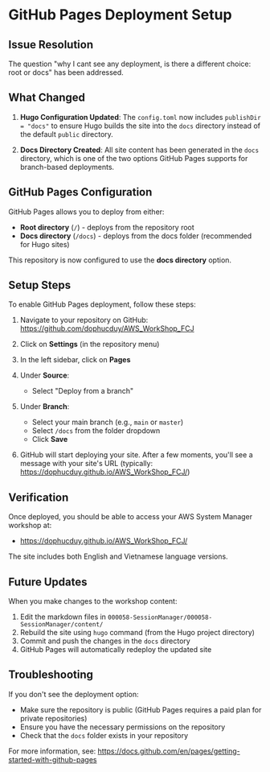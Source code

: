 # GitHub Pages Deployment Setup

## Issue Resolution

The question "why I cant see any deployment, is there a different choice: root or docs" has been addressed.

## What Changed

1. **Hugo Configuration Updated**: The `config.toml` now includes `publishDir = "docs"` to ensure Hugo builds the site into the `docs` directory instead of the default `public` directory.

2. **Docs Directory Created**: All site content has been generated in the `docs` directory, which is one of the two options GitHub Pages supports for branch-based deployments.

## GitHub Pages Configuration

GitHub Pages allows you to deploy from either:
- **Root directory** (`/`) - deploys from the repository root
- **Docs directory** (`/docs`) - deploys from the docs folder (recommended for Hugo sites)

This repository is now configured to use the **docs directory** option.

## Setup Steps

To enable GitHub Pages deployment, follow these steps:

1. Navigate to your repository on GitHub: https://github.com/dophucduy/AWS_WorkShop_FCJ

2. Click on **Settings** (in the repository menu)

3. In the left sidebar, click on **Pages**

4. Under **Source**:
   - Select "Deploy from a branch"
   
5. Under **Branch**:
   - Select your main branch (e.g., `main` or `master`)
   - Select `/docs` from the folder dropdown
   - Click **Save**

6. GitHub will start deploying your site. After a few moments, you'll see a message with your site's URL (typically: https://dophucduy.github.io/AWS_WorkShop_FCJ/)

## Verification

Once deployed, you should be able to access your AWS System Manager workshop at:
- https://dophucduy.github.io/AWS_WorkShop_FCJ/

The site includes both English and Vietnamese language versions.

## Future Updates

When you make changes to the workshop content:

1. Edit the markdown files in `000058-SessionManager/000058-SessionManager/content/`
2. Rebuild the site using `hugo` command (from the Hugo project directory)
3. Commit and push the changes in the `docs` directory
4. GitHub Pages will automatically redeploy the updated site

## Troubleshooting

If you don't see the deployment option:
- Make sure the repository is public (GitHub Pages requires a paid plan for private repositories)
- Ensure you have the necessary permissions on the repository
- Check that the `docs` folder exists in your repository

For more information, see: https://docs.github.com/en/pages/getting-started-with-github-pages
